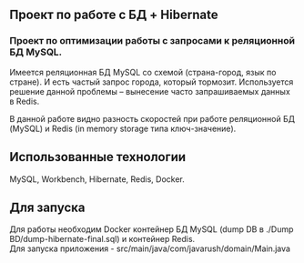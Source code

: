 ## Проект по работе с БД + Hibernate

### Проект по оптимизации работы с запросами к реляционной БД MySQL.

Имеется реляционная БД MySQL со схемой (страна-город, язык по стране).
И есть частый запрос города, который тормозит. Используется решение данной проблемы – вынесение часто запрашиваемых
данных в Redis.

В данной работе видно разность скоростей при работе реляционной БД (MySQL) и Redis (in memory storage типа ключ-значение).

## Использованные технологии

MySQL, Workbench, Hibernate, Redis, Docker.

## Для запуска

Для работы необходим Docker контейнер БД MySQL (dump DB в ./Dump BD/dump-hibernate-final.sql) и контейнер Redis.  
Для запуска приложения - src/main/java/com/javarush/domain/Main.java



